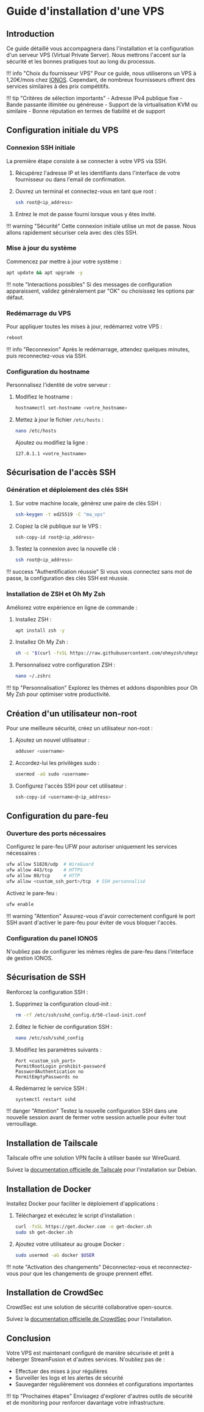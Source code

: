 # Guide d'installation d'une VPS

## Introduction

Ce guide détaillé vous accompagnera dans l'installation et la configuration d'un serveur VPS (Virtual Private Server). Nous mettrons l'accent sur la sécurité et les bonnes pratiques tout au long du processus.

!!! info "Choix du fournisseur VPS"
    Pour ce guide, nous utiliserons un VPS à 1,20€/mois chez [IONOS](https://www.ionos.fr/serveur-cloud). Cependant, de nombreux fournisseurs offrent des services similaires à des prix compétitifs.

!!! tip "Critères de sélection importants"
    - Adresse IPv4 publique fixe
    - Bande passante illimitée ou généreuse
    - Support de la virtualisation KVM ou similaire
    - Bonne réputation en termes de fiabilité et de support

## Configuration initiale du VPS

### Connexion SSH initiale

La première étape consiste à se connecter à votre VPS via SSH.

1. Récupérez l'adresse IP et les identifiants dans l'interface de votre fournisseur ou dans l'email de confirmation.
2. Ouvrez un terminal et connectez-vous en tant que root :

   ```bash
   ssh root@<ip_address>
   ```

3. Entrez le mot de passe fourni lorsque vous y êtes invité.

!!! warning "Sécurité"
    Cette connexion initiale utilise un mot de passe. Nous allons rapidement sécuriser cela avec des clés SSH.

### Mise à jour du système

Commencez par mettre à jour votre système :

```bash
apt update && apt upgrade -y
```

!!! note "Interactions possibles"
    Si des messages de configuration apparaissent, validez généralement par "OK" ou choisissez les options par défaut.

### Redémarrage du VPS

Pour appliquer toutes les mises à jour, redémarrez votre VPS :

```bash
reboot
```

!!! info "Reconnexion"
    Après le redémarrage, attendez quelques minutes, puis reconnectez-vous via SSH.

### Configuration du hostname

Personnalisez l'identité de votre serveur :

1. Modifiez le hostname :
   ```bash
   hostnamectl set-hostname <votre_hostname>
   ```

2. Mettez à jour le fichier `/etc/hosts` :
   ```bash
   nano /etc/hosts
   ```
   Ajoutez ou modifiez la ligne :
   ```
   127.0.1.1 <votre_hostname>
   ```

## Sécurisation de l'accès SSH

### Génération et déploiement des clés SSH

1. Sur votre machine locale, générez une paire de clés SSH :
   ```bash
   ssh-keygen -t ed25519 -C "ma_vps"
   ```

2. Copiez la clé publique sur le VPS :
   ```bash
   ssh-copy-id root@<ip_address>
   ```

3. Testez la connexion avec la nouvelle clé :
   ```bash
   ssh root@<ip_address>
   ```

!!! success "Authentification réussie"
    Si vous vous connectez sans mot de passe, la configuration des clés SSH est réussie.

### Installation de ZSH et Oh My Zsh

Améliorez votre expérience en ligne de commande :

1. Installez ZSH :
   ```bash
   apt install zsh -y
   ```

2. Installez Oh My Zsh :
   ```bash
   sh -c "$(curl -fsSL https://raw.githubusercontent.com/ohmyzsh/ohmyzsh/master/tools/install.sh)"
   ```

3. Personnalisez votre configuration ZSH :
   ```bash
   nano ~/.zshrc
   ```

!!! tip "Personnalisation"
    Explorez les thèmes et addons disponibles pour Oh My Zsh pour optimiser votre productivité.

## Création d'un utilisateur non-root

Pour une meilleure sécurité, créez un utilisateur non-root :

1. Ajoutez un nouvel utilisateur :
   ```bash
   adduser <username>
   ```

2. Accordez-lui les privilèges sudo :
   ```bash
   usermod -aG sudo <username>
   ```

3. Configurez l'accès SSH pour cet utilisateur :
   ```bash
   ssh-copy-id <username>@<ip_address>
   ```

## Configuration du pare-feu

### Ouverture des ports nécessaires

Configurez le pare-feu UFW pour autoriser uniquement les services nécessaires :

```bash
ufw allow 51820/udp  # WireGuard
ufw allow 443/tcp    # HTTPS
ufw allow 80/tcp     # HTTP
ufw allow <custom_ssh_port>/tcp  # SSH personnalisé
```

Activez le pare-feu :

```bash
ufw enable
```

!!! warning "Attention"
    Assurez-vous d'avoir correctement configuré le port SSH avant d'activer le pare-feu pour éviter de vous bloquer l'accès.

### Configuration du panel IONOS

N'oubliez pas de configurer les mêmes règles de pare-feu dans l'interface de gestion IONOS.

## Sécurisation de SSH

Renforcez la configuration SSH :

1. Supprimez la configuration cloud-init :
   ```bash
   rm -rf /etc/ssh/sshd_config.d/50-cloud-init.conf
   ```

2. Éditez le fichier de configuration SSH :
   ```bash
   nano /etc/ssh/sshd_config
   ```

3. Modifiez les paramètres suivants :
   ```
   Port <custom_ssh_port>
   PermitRootLogin prohibit-password
   PasswordAuthentication no
   PermitEmptyPasswords no
   ```

4. Redémarrez le service SSH :
   ```bash
   systemctl restart sshd
   ```

!!! danger "Attention"
    Testez la nouvelle configuration SSH dans une nouvelle session avant de fermer votre session actuelle pour éviter tout verrouillage.

## Installation de Tailscale

Tailscale offre une solution VPN facile à utiliser basée sur WireGuard.

Suivez la [documentation officielle de Tailscale](https://tailscale.com/kb/1085/install-debian/) pour l'installation sur Debian.

## Installation de Docker

Installez Docker pour faciliter le déploiement d'applications :

1. Téléchargez et exécutez le script d'installation :
   ```bash
   curl -fsSL https://get.docker.com -o get-docker.sh
   sudo sh get-docker.sh
   ```

2. Ajoutez votre utilisateur au groupe Docker :
   ```bash
   sudo usermod -aG docker $USER
   ```

!!! note "Activation des changements"
    Déconnectez-vous et reconnectez-vous pour que les changements de groupe prennent effet.

## Installation de CrowdSec

CrowdSec est une solution de sécurité collaborative open-source.

Suivez la [documentation officielle de CrowdSec](https://doc.crowdsec.net/docs/getting_started/installation/) pour l'installation.

## Conclusion

Votre VPS est maintenant configuré de manière sécurisée et prêt à héberger StreamFusion et d'autres services. N'oubliez pas de :

- Effectuer des mises à jour régulières
- Surveiller les logs et les alertes de sécurité
- Sauvegarder régulièrement vos données et configurations importantes

!!! tip "Prochaines étapes"
    Envisagez d'explorer d'autres outils de sécurité et de monitoring pour renforcer davantage votre infrastructure.
